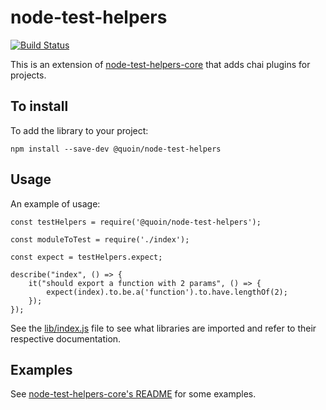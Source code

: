 # node-test-helpers

[![Build Status](https://travis-ci.com/Quoin/node-test-helpers.svg?branch=master)](https://travis-ci.com/Quoin/node-test-helpers)

This is an extension of [node-test-helpers-core](https://www.npmjs.com/package/@quoin/node-test-helpers-core) that adds chai plugins for projects.

## To install

To add the library to your project:

    npm install --save-dev @quoin/node-test-helpers

## Usage

An example of usage:

    const testHelpers = require('@quoin/node-test-helpers');

    const moduleToTest = require('./index');

    const expect = testHelpers.expect;

    describe("index", () => {
        it("should export a function with 2 params", () => {
            expect(index).to.be.a('function').to.have.lengthOf(2);
        });
    });

See the [lib/index.js](lib/index.js) file to see what libraries are imported and
refer to their respective documentation.

## Examples

See [node-test-helpers-core's README](https://github.com/Quoin/node-test-helpers-core/blob/master/README.md) for some examples.
